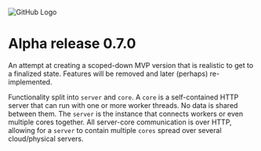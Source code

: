 ![GitHub Logo](images/logo_small.png)

# Alpha release 0.7.0

An attempt at creating a scoped-down MVP version that is realistic to get to a finalized state. Features will be removed and later (perhaps) re-implemented.

Functionality split into `server` and `core`. A `core` is a self-contained HTTP server that can run with one or more worker threads. No data is shared between them. The `server` is the instance that connects workers or even multiple cores together. All server-core communication is over HTTP, allowing for a `server` to contain multiple `cores` spread over several cloud/physical servers. 